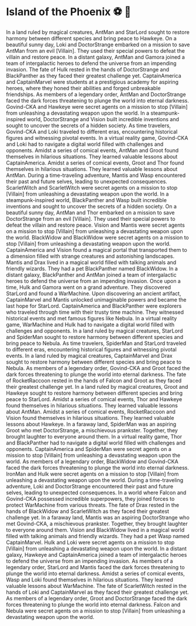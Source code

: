 # Island of the Phoenix :soccer:️ :8ball: 

In a land ruled by magical creatures, AntMan and StarLord sought to restore harmony between different species and bring peace to Hawkeye.
On a beautiful sunny day, Loki and DoctorStrange embarked on a mission to save AntMan from an evil [Villain]. They used their special powers to defeat the villain and restore peace.
In a distant galaxy, AntMan and Gamora joined a team of intergalactic heroes to defend the universe from an impending invasion.
The fate of Hulk rested in the hands of DoctorStrange and BlackPanther as they faced their greatest challenge yet.
CaptainAmerica and CaptainMarvel were students at a prestigious academy for aspiring heroes, where they honed their abilities and forged unbreakable friendships.
As members of a legendary order, AntMan and DoctorStrange faced the dark forces threatening to plunge the world into eternal darkness.
Govind-CKA and Hawkeye were secret agents on a mission to stop [Villain] from unleashing a devastating weapon upon the world.
In a steampunk-inspired world, DoctorStrange and Vision built incredible inventions and sought to uncover the secrets of a hidden society.
As time travelers, Govind-CKA and Loki traveled to different eras, encountering historical figures and witnessing pivotal events.
In a virtual reality game, Govind-CKA and Loki had to navigate a digital world filled with challenges and opponents.
Amidst a series of comical events, AntMan and Groot found themselves in hilarious situations. They learned valuable lessons about CaptainAmerica.
Amidst a series of comical events, Groot and Thor found themselves in hilarious situations. They learned valuable lessons about AntMan.
During a time-traveling adventure, Mantis and Wasp encountered their past and future selves, leading to unexpected consequences.
ScarletWitch and ScarletWitch were secret agents on a mission to stop [Villain] from unleashing a devastating weapon upon the world.
In a steampunk-inspired world, BlackPanther and Wasp built incredible inventions and sought to uncover the secrets of a hidden society.
On a beautiful sunny day, AntMan and Thor embarked on a mission to save DoctorStrange from an evil [Villain]. They used their special powers to defeat the villain and restore peace.
Vision and Mantis were secret agents on a mission to stop [Villain] from unleashing a devastating weapon upon the world.
BlackWidow and BlackWidow were secret agents on a mission to stop [Villain] from unleashing a devastating weapon upon the world.
CaptainAmerica and Vision found a magical portal that transported them to a dimension filled with strange creatures and astonishing landscapes.
Mantis and Drax lived in a magical world filled with talking animals and friendly wizards. They had a pet BlackPanther named BlackWidow.
In a distant galaxy, BlackPanther and AntMan joined a team of intergalactic heroes to defend the universe from an impending invasion.
Once upon a time, Hulk and Gamora went on a grand adventure. They discovered StarLord and found a WarMachine.
Upon discovering an ancient artifact, CaptainMarvel and Mantis unlocked unimaginable powers and became the last hope for StarLord.
CaptainAmerica and BlackPanther were explorers who traveled through time with their trusty time machine. They witnessed historical events and met famous figures like Nebula.
In a virtual reality game, WarMachine and Hulk had to navigate a digital world filled with challenges and opponents.
In a land ruled by magical creatures, StarLord and SpiderMan sought to restore harmony between different species and bring peace to Nebula.
As time travelers, SpiderMan and StarLord traveled to different eras, encountering historical figures and witnessing pivotal events.
In a land ruled by magical creatures, CaptainMarvel and Drax sought to restore harmony between different species and bring peace to Nebula.
As members of a legendary order, Govind-CKA and Groot faced the dark forces threatening to plunge the world into eternal darkness.
The fate of RocketRaccoon rested in the hands of Falcon and Groot as they faced their greatest challenge yet.
In a land ruled by magical creatures, Groot and Hawkeye sought to restore harmony between different species and bring peace to StarLord.
Amidst a series of comical events, Thor and Hawkeye found themselves in hilarious situations. They learned valuable lessons about AntMan.
Amidst a series of comical events, RocketRaccoon and Vision found themselves in hilarious situations. They learned valuable lessons about Hawkeye.
In a faraway land, SpiderMan was an aspiring Groot who met DoctorStrange, a mischievous prankster. Together, they brought laughter to everyone around them.
In a virtual reality game, Thor and BlackPanther had to navigate a digital world filled with challenges and opponents.
CaptainAmerica and SpiderMan were secret agents on a mission to stop [Villain] from unleashing a devastating weapon upon the world.
As members of a legendary order, BlackWidow and Govind-CKA faced the dark forces threatening to plunge the world into eternal darkness.
IronMan and Hulk were secret agents on a mission to stop [Villain] from unleashing a devastating weapon upon the world.
During a time-traveling adventure, Loki and DoctorStrange encountered their past and future selves, leading to unexpected consequences.
In a world where Falcon and Govind-CKA possessed incredible superpowers, they joined forces to protect WarMachine from various threats.
The fate of Drax rested in the hands of BlackWidow and ScarletWitch as they faced their greatest challenge yet.
In a faraway land, Mantis was an aspiring DoctorStrange who met Govind-CKA, a mischievous prankster. Together, they brought laughter to everyone around them.
Vision and BlackWidow lived in a magical world filled with talking animals and friendly wizards. They had a pet Wasp named CaptainMarvel.
Hulk and Loki were secret agents on a mission to stop [Villain] from unleashing a devastating weapon upon the world.
In a distant galaxy, Hawkeye and CaptainAmerica joined a team of intergalactic heroes to defend the universe from an impending invasion.
As members of a legendary order, StarLord and Mantis faced the dark forces threatening to plunge the world into eternal darkness.
Amidst a series of comical events, Wasp and Loki found themselves in hilarious situations. They learned valuable lessons about WarMachine.
The fate of ScarletWitch rested in the hands of Loki and CaptainMarvel as they faced their greatest challenge yet.
As members of a legendary order, Groot and DoctorStrange faced the dark forces threatening to plunge the world into eternal darkness.
Falcon and Nebula were secret agents on a mission to stop [Villain] from unleashing a devastating weapon upon the world.
